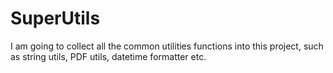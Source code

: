 # SuperUtils

I am going to collect all the common utilities functions into this project, such as string utils, PDF utils, datetime formatter etc.
